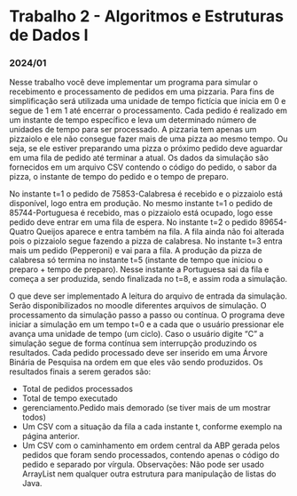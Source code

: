 # Trabalho 2 - Algoritmos e Estruturas de Dados I 
### 2024/01

Nesse trabalho você deve implementar um programa para simular o recebimento e processamento de pedidos em uma
pizzaria. Para fins de simplificação será utilizada uma unidade de tempo fictícia que inicia em 0 e segue de 1 em 1 até
encerrar o processamento.
Cada pedido é realizado em um instante de tempo específico e leva um determinado número de unidades de tempo para
ser processado.
A pizzaria tem apenas um pizzaiolo e ele não consegue fazer mais de uma pizza ao mesmo tempo. Ou seja, se ele estiver
preparando uma pizza o próximo pedido deve aguardar em uma fila de pedido até terminar a atual.
Os dados da simulação são fornecidos em um arquivo CSV contendo o código do pedido, o sabor da pizza, o instante de
tempo do pedido e o tempo de preparo.

No instante t=1 o pedido de 75853-Calabresa é recebido e o pizzaiolo está disponível, logo entra em produção. No mesmo
instante t=1 o pedido de 85744-Portuguesa é recebido, mas o pizzaiolo está ocupado, logo esse pedido deve entrar em
uma fila de espera.
No instante t=2 o pedido 89654-Quatro Queijos aparece e entra também na fila. A fila ainda não foi alterada pois o
pizzaiolo segue fazendo a pizza de calabresa. No instante t=3 entra mais um pedido (Pepperoni) e vai para a fila.
A produção da pizza de calabresa só termina no instante t=5 (instante de tempo que iniciou o preparo + tempo de preparo).
Nesse instante a Portuguesa sai da fila e começa a ser produzida, sendo finalizada no t=8, e assim roda a simulação.

O que deve ser implementado
A leitura do arquivo de entrada da simulação. Serão disponibilizados no moodle diferentes arquivos de simulação.
O processamento da simulação passo a passo ou contínua. O programa deve iniciar a simulação em um tempo t=0 e a
cada <ENTER> que o usuário pressionar ele avança uma unidade de tempo (um ciclo). Caso o usuário digite “C” a
simulação segue de forma contínua sem interrupção produzindo os resultados.
Cada pedido processado deve ser inserido em uma Árvore Binária de Pesquisa na ordem em que eles vão sendo
produzidos.
Os resultados finais a serem gerados são:
- Total de pedidos processados
- Total de tempo executado
- gerenciamento.Pedido mais demorado (se tiver mais de um mostrar todos)
- Um CSV com a situação da fila a cada instante t, conforme exemplo na página anterior.
- Um CSV com o caminhamento em ordem central da ABP gerada pelos pedidos que foram sendo processados,
contendo apenas o código do pedido e separado por vírgula.
Observações:
Não pode ser usado ArrayList nem qualquer outra estrutura para manipulação de listas do Java.

